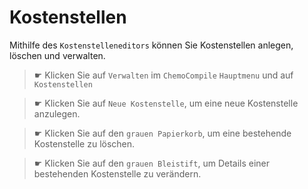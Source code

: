 # Kostenstellen

Mithilfe des `Kostenstelleneditors` können Sie Kostenstellen anlegen, löschen und verwalten.

>☛ Klicken Sie auf `Verwalten` im `ChemoCompile` `Hauptmenu` und auf `Kostenstellen`

>☛ Klicken Sie auf `Neue Kostenstelle`, um eine neue Kostenstelle anzulegen.

>☛ Klicken Sie auf den `grauen Papierkorb`, um eine bestehende Kostenstelle zu löschen.

>☛ Klicken Sie auf den `grauen Bleistift`, um Details einer bestehenden Kostenstelle zu verändern.
